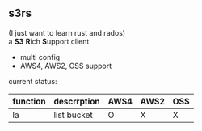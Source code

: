 s3rs 
---
(I just want to learn rust and rados)  
a **S3** **R**ich **S**upport client
- multi config
- AWS4, AWS2, OSS support

current status:  

| function | descrrption | AWS4 | AWS2 | OSS |
|----------|-------------|------|------|-----|
| la       | list bucket | O    | X    | X   |
